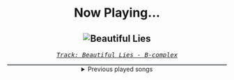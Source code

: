 <div align="center"> 
<h1>Now Playing...</h1>

![Beautiful Lies](https://i.scdn.co/image/ab67616d00001e0217a8ce1b3331319772f7d745)
--
_<samp><a href="https://open.spotify.com/track/0lZrckNc0x7L1ferFR1KyV">Track: Beautiful Lies - B-complex</a></samp>_

<div style="border: 1px #4B5054 solid"></div>
<details>
  <summary>
    Previous played songs
  </summary>
  <table>
    <thead>
      <tr>
        <th>
          Artist
        </th>
        <th>
          Song
        </th>
        <th>
          Link
        </th>
      </tr>
    </thead>
    <tbody>
      <tr><td>B-complex</td><td>Beautiful Lies</td><td><a href="https://open.spotify.com/track/0lZrckNc0x7L1ferFR1KyV">https://open.spotify.com/track/0lZrckNc0x7L1ferFR1KyV</a></td></tr><tr><td>The Amity Affliction</td><td>Ivy (Doomsday)</td><td><a href="https://open.spotify.com/track/51VHAM1iIikiX2qTf4FCFl">https://open.spotify.com/track/51VHAM1iIikiX2qTf4FCFl</a></td></tr><tr><td>Atreyu</td><td>The Crimson</td><td><a href="https://open.spotify.com/track/062gY8uXDt5kjtAOcSmL4z">https://open.spotify.com/track/062gY8uXDt5kjtAOcSmL4z</a></td></tr><tr><td>Celldweller</td><td>Switchback</td><td><a href="https://open.spotify.com/track/4sKi48OClEyho57D26hJdU">https://open.spotify.com/track/4sKi48OClEyho57D26hJdU</a></td></tr><tr><td>Smile Empty Soul</td><td>Bottom of a Bottle</td><td><a href="https://open.spotify.com/track/3EmNjy3zFszmAOCikiKxCd">https://open.spotify.com/track/3EmNjy3zFszmAOCikiKxCd</a></td></tr><tr><td>Trivium</td><td>The Heart from Your Hate</td><td><a href="https://open.spotify.com/track/5yDJpu0xh0d1w13gXaE3lS">https://open.spotify.com/track/5yDJpu0xh0d1w13gXaE3lS</a></td></tr><tr><td>Escape the Fate</td><td>This War Is Ours (The Guillotine II)</td><td><a href="https://open.spotify.com/track/1z33QOn2Hcq9SfI5pES25L">https://open.spotify.com/track/1z33QOn2Hcq9SfI5pES25L</a></td></tr><tr><td>Killswitch Engage</td><td>This Fire</td><td><a href="https://open.spotify.com/track/07ceEXOyS7ghQkyCOycXwP">https://open.spotify.com/track/07ceEXOyS7ghQkyCOycXwP</a></td></tr><tr><td>Bullet For My Valentine</td><td>Hearts Burst into Fire</td><td><a href="https://open.spotify.com/track/6DsILuMLGYN6QqPXlhGHWo">https://open.spotify.com/track/6DsILuMLGYN6QqPXlhGHWo</a></td></tr><tr><td>Versus The World</td><td>Is There No End?</td><td><a href="https://open.spotify.com/track/1164q8gT7Uehetn4ZHalS8">https://open.spotify.com/track/1164q8gT7Uehetn4ZHalS8</a></td></tr><tr><td>Bullet For My Valentine</td><td>Your Betrayal</td><td><a href="https://open.spotify.com/track/25GC50HslaaruyrKjdu0lP">https://open.spotify.com/track/25GC50HslaaruyrKjdu0lP</a></td></tr><tr><td>Stealing Eden</td><td>All I Need</td><td><a href="https://open.spotify.com/track/6a76HRwMxPV4cDqBMOFdtu">https://open.spotify.com/track/6a76HRwMxPV4cDqBMOFdtu</a></td></tr><tr><td>Flaw</td><td>Get Up Again</td><td><a href="https://open.spotify.com/track/7jClgHzR5JG69gar7rVMoX">https://open.spotify.com/track/7jClgHzR5JG69gar7rVMoX</a></td></tr><tr><td>Adept</td><td>The Ivory Tower</td><td><a href="https://open.spotify.com/track/2K2bLWkTsz7sG0y3hRUT1U">https://open.spotify.com/track/2K2bLWkTsz7sG0y3hRUT1U</a></td></tr><tr><td>Rise Against</td><td>Behind Closed Doors</td><td><a href="https://open.spotify.com/track/0DJlwA89Xc3Noc5PR9RJbe">https://open.spotify.com/track/0DJlwA89Xc3Noc5PR9RJbe</a></td></tr><tr><td>Imminence</td><td>Erase</td><td><a href="https://open.spotify.com/track/68OfR28SM9D06I3UfGC2p9">https://open.spotify.com/track/68OfR28SM9D06I3UfGC2p9</a></td></tr><tr><td>TRUSTcompany</td><td>Downfall</td><td><a href="https://open.spotify.com/track/76xddM2irVQCbuBoVbaElZ">https://open.spotify.com/track/76xddM2irVQCbuBoVbaElZ</a></td></tr><tr><td>Skillet</td><td>Circus for a Psycho</td><td><a href="https://open.spotify.com/track/3AhEF2J0fy33PdGYEkzqm2">https://open.spotify.com/track/3AhEF2J0fy33PdGYEkzqm2</a></td></tr><tr><td>We Came As Romans</td><td>Black Hole</td><td><a href="https://open.spotify.com/track/4Y7eqYTpV7fQxpYj1isN2F">https://open.spotify.com/track/4Y7eqYTpV7fQxpYj1isN2F</a></td></tr><tr><td>Blue Stahli</td><td>Corner</td><td><a href="https://open.spotify.com/track/2B4c2bhL75EvUHHSQfRpV8">https://open.spotify.com/track/2B4c2bhL75EvUHHSQfRpV8</a></td></tr>
    </tbody>
  </table>
</details>

</div>
